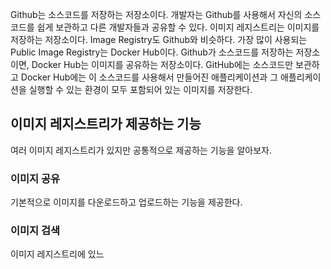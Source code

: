 Github는 소스코드를 저장하는 저장소이다. 개발자는 Github를 사용해서 자신의 소스코드를 쉽게 보관하고 다른 개발자들과 공유할 수 있다. 이미지 레지스트리는 이미지를 저장하는 저장소이다. Image Registry도 Github와 비슷하다. 가장 많이 사용되는 Public Image Registry는 Docker Hub이다. Github가 소스코드를 저장하는 저장소이면, Docker Hub는 이미지를 공유하는 저장소이다. GitHub에는 소스코드만 보관하고 Docker Hub에는 이 소스코드를 사용해서 만들어진 애플리케이션과 그 애플리케이션을 실행할 수 있는 환경이 모두 포함되어 있는 이미지를 저장한다.

## 이미지 레지스트리가 제공하는 기능
여러 이미지 레지스트리가 있지만 공통적으로 제공하는 기능을 알아보자.

### 이미지 공유
기본적으로 이미지를 다운로드하고 업로드하는 기능을 제공한다. 

### 이미지 검색
이미지 레지스트리에 있느